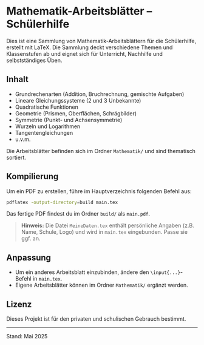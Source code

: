 # Mathematik-Arbeitsblätter – Schülerhilfe

Dies ist eine Sammlung von Mathematik-Arbeitsblättern für die Schülerhilfe, erstellt mit LaTeX. Die Sammlung deckt verschiedene Themen und Klassenstufen ab und eignet sich für Unterricht, Nachhilfe und selbstständiges Üben.

## Inhalt

- Grundrechenarten (Addition, Bruchrechnung, gemischte Aufgaben)
- Lineare Gleichungssysteme (2 und 3 Unbekannte)
- Quadratische Funktionen
- Geometrie (Prismen, Oberflächen, Schrägbilder)
- Symmetrie (Punkt- und Achsensymmetrie)
- Wurzeln und Logarithmen
- Tangentengleichungen
- u.v.m.

Die Arbeitsblätter befinden sich im Ordner `Mathematik/` und sind thematisch sortiert.

## Kompilierung

Um ein PDF zu erstellen, führe im Hauptverzeichnis folgenden Befehl aus:

```bash
pdflatex -output-directory=build main.tex
```

Das fertige PDF findest du im Ordner `build/` als `main.pdf`.

> **Hinweis:** Die Datei `MeineDaten.tex` enthält persönliche Angaben (z.B. Name, Schule, Logo) und wird in `main.tex` eingebunden. Passe sie ggf. an.

## Anpassung

- Um ein anderes Arbeitsblatt einzubinden, ändere den `\input{...}`-Befehl in `main.tex`.
- Eigene Arbeitsblätter können im Ordner `Mathematik/` ergänzt werden.

## Lizenz

Dieses Projekt ist für den privaten und schulischen Gebrauch bestimmt.

---
Stand: Mai 2025
